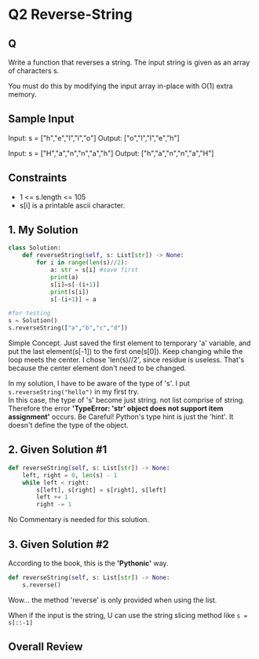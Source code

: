 # Q2 Reverse-String

## Q
Write a function that reverses a string. The input string is given as an array of characters s.

You must do this by modifying the input array in-place with O(1) extra memory.

## Sample Input
Input: s = ["h","e","l","l","o"]
Output: ["o","l","l","e","h"]

Input: s = ["H","a","n","n","a","h"]
Output: ["h","a","n","n","a","H"]

## Constraints
- 1 <= s.length <= 105
- s[i] is a printable ascii character.

## 1. My Solution
```py
class Solution:
    def reverseString(self, s: List[str]) -> None:
        for i in range(len(s)//2):
            a: str = s[i] #save first
            print(a)
            s[i]=s[-(i+1)]
            print(s[i])
            s[-(i+1)] = a

#for testing
s = Solution()
s.reverseString(["a","b","c","d"])
```
Simple Concept. Just saved the first element to temporary 'a' variable, and put the last element(s[-1]) to the first one(s[0]). Keep changing while the loop meets the center. I chose 'len(s)//2', since residue is useless. That's because the center element don't need to be changed.

In my solution, I have to be aware of the type of 's'. I put 
```s.reverseString("hello")``` in my first try.  
In this case, the type of 's' become just string. not list comprise of string.  
Therefore the error __'TypeError: 'str' object does not support item assignment'__ occurs. Be Careful! Python's type hint is just the 'hint'. It doesn't define the type of the object.

## 2. Given Solution #1
```py
def reverseString(self, s: List[str]) -> None:
    left, right = 0, len(s) - 1
    while left < right:
        s[left], s[right] = s[right], s[left]
        left += 1
        right -= 1
```
No Commentary is needed for this solution.

## 3. Given Solution #2
According to the book, this is the __'Pythonic'__ way.

```py
def reverseString(self, s: List[str]) -> None:
    s.reverse()
```
Wow... the method 'reverse' is only provided when using the list.

When if the input is the string, U can use the string slicing method like ```s = s[::-1]```

## Overall Review  
